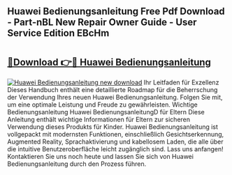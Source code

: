 ## Huawei Bedienungsanleitung Free Pdf Download - Part-nBL New Repair Owner Guide - User Service Edition EBcHm

# <h2><a href="http://df5mnu.blite.top/?on=Huawei+Bedienungsanleitung">🔗Download 👉🔴 Huawei Bedienungsanleitung</a></h2>

[![Huawei Bedienungsanleitung new download](https://i.imgur.com/lujVjoI.png)](http://df5mnu.blite.top/?on=Huawei+Bedienungsanleitung)
Ihr Leitfaden für Exzellenz Dieses Handbuch enthält eine detaillierte Roadmap für die Beherrschung der Verwendung Ihres neuen Huawei Bedienungsanleitung. Folgen Sie mit, um eine optimale Leistung und Freude zu gewährleisten. Wichtige Bedienungsanleitung Huawei BedienungsanleitungD für Eltern Diese Anleitung enthält wichtige Informationen für Eltern zur sicheren Verwendung dieses Produkts für Kinder. Huawei Bedienungsanleitung ist vollgepackt mit modernsten Funktionen, einschließlich Gesichtserkennung, Augmented Reality, Sprachaktivierung und kabellosem Laden, die alle über die intuitive Benutzeroberfläche leicht zugänglich sind. Lass uns anfangen! Kontaktieren Sie uns noch heute und lassen Sie sich von Huawei Bedienungsanleitung durch den Prozess führen.
